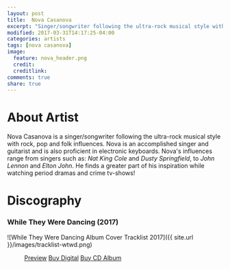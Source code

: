 ```yaml
---
layout: post
title:  Nova Casanova
excerpt: "Singer/songwriter following the ultra-rock musical style with rock, pop and folk influences."
modified: 2017-03-31T14:17:25-04:00
categories: artists
tags: [nova casanova]
image:
  feature: nova_header.png
  credit: 
  creditlink:
comments: true
share: true
---
```

# About Artist

Nova Casanova is a singer/songwriter following the ultra-rock musical style with rock, pop and folk influences.
Nova is an accomplished singer and guitarist and is also proficient in electronic keyboards. 
Nova's influences range from singers such as: *Nat King Cole* and *Dusty Springfield*, to *John Lennon* and *Elton John*.
He finds a greater part of his inspiration while watching period dramas and crime tv-shows! 

# Discography

### While They Were Dancing (2017)

![While They Were Dancing Album Cover Tracklist 2017]({{ site.url }}/images/tracklist-wtwd.png)

<figure class="third">
    <a href="link to shop" class="btn">Preview</a>
	<a href="link to shop" class="btn">Buy Digital</a>
	<a href="link to shop" class="btn">Buy CD Album</a>
</figure>

